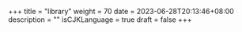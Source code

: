 +++
title = "library"
weight = 70
date = 2023-06-28T20:13:46+08:00
description = ""
isCJKLanguage = true
draft = false
+++